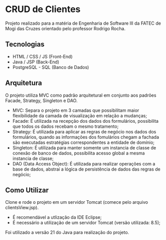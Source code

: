 # CRUD de Clientes

Projeto realizado para a matéria de Engenharia de Software III da FATEC de Mogi das Cruzes orientado pelo professor Rodrigo Rocha.

## Tecnologias

- HTML / CSS / JS (Front-End)
- Java / JSP (Back-End)
- PostgreSQL - SQL (Banco de Dados)

## Arquitetura

O projeto utiliza MVC como padrão arquitetural em conjunto aos padrões Facade, Strategy, Singleton e DAO.

- MVC: Separa o projeto em 3 camadas que possibilitam maior flexibilidade da camada de visualização em relação a mudanças;
- Facade: É utilizada na recepção dos dados dos formulários, possibilita que todos os dados recebam o mesmo tratamento;
- Strategy: É utilizada para aplicar as regras de negócio nos dados dos formulários, quando as informações dos fomulários chegam a fachada são executadas estratégias correspondentes a entidade de domínio;
- Singleton: É utilizada para manter somente um instancia de classe de conexão de banco de dados, possibilita acesso global a mesma instancia de classe;
- DAO (Data Access Object): É utilizada para realizar operações com a base de dados, abstraí a lógica de persistência de dados das regras de negócio;

## Como Utilizar

Clone e rode o projeto em um servidor Tomcat (comece pelo arquivo clientsView.jsp).

- É recomendável a utlização da IDE Eclipse;
- É necessário a utilização de um servidor Tomcat (versão utilizada: 8.5);

Foi utilizado a versão 21 do Java para realização do projeto.
